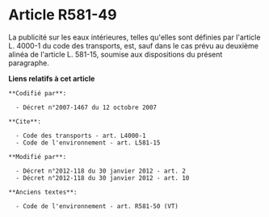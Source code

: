 # Article R581-49

La publicité sur les eaux intérieures, telles qu'elles sont définies par l'article L. 4000-1 du code des transports, est,
sauf dans le cas prévu au deuxième alinéa de l'article L. 581-15, soumise aux dispositions du présent paragraphe.

**Liens relatifs à cet article**

	**Codifié par**:

	  - Décret n°2007-1467 du 12 octobre 2007

	**Cite**:

	  - Code des transports - art. L4000-1
	  - Code de l'environnement - art. L581-15

	**Modifié par**:

	  - Décret n°2012-118 du 30 janvier 2012 - art. 2
	  - Décret n°2012-118 du 30 janvier 2012 - art. 10

	**Anciens textes**:

	  - Code de l'environnement - art. R581-50 (VT)
